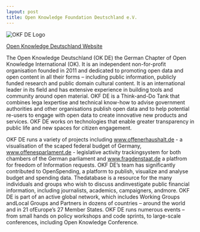 ```yaml
---
layout: post
title: Open Knowledge Foundation Deutschland e.V.
---
```


![OKF DE Logo]({{site.baseurl}}/img/logos/okfde.png "OKF DE Logo")

[Open Knowledge Deutschland Website](http://okfn.de)

The Open Knowledge Deutschland (OK DE) the German Chapter of Open Knowledge International (OK). It is an independent non-for-profit organisation founded in 2011 and dedicated to promoting open data and open content in all their forms – including public information, publicly funded research and public domain cultural content. It is an international leader in its field and has extensive experience in building tools and community around open material. OKF DE is a Think-and-Do Tank that combines lega lexpertise and technical know-how to advise government authorities and other organisations publish open data and to help potential re-users to engage with open data to create innovative new products and services. OKF DE works on technologies that enable greater transparency in public life and new spaces for citizen engagement. 

OKF DE runs a variety of projects including www.offenerhaushalt.de - a visualisation of the scaped federal budget of Germany, www.offenesparlament.de - legislative activity trackingsystem for both chambers of the German parliament and www.fragdenstaat.de a platfrom for freedom of Information requests. OKF DE’s team has significantly contributed to OpenSpending, a platform to publish, visualize and analyse budget and spending data. Thedatabase is a resource for the many individuals and groups who wish to discuss andinvestigate public financial information, including journalists, academics, campaigners, andmore. OKF DE is part of an active global network, which includes Working Groups andLocal Groups and Partners in dozens of countries – around the world and in 21 ofEurope’s 27 Member States. OKF DE runs numerous events – from small hands on policy workshops and code sprints, to large-scale conferences, including Open Knowledge Conference.
